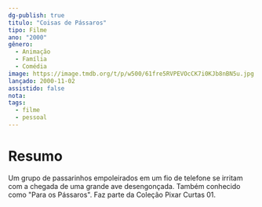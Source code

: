 ```yaml
---
dg-publish: true
titulo: "Coisas de Pássaros"
tipo: Filme
ano: "2000"
gênero:
  - Animação
  - Família
  - Comédia
image: https://image.tmdb.org/t/p/w500/61fre5RVPEVOcCK7i0KJb8nBN5u.jpg
lançado: 2000-11-02
assistido: false
nota: 
tags:
  - filme
  - pessoal
---
```

# Resumo
Um grupo de passarinhos empoleirados em um fio de telefone se irritam com a chegada de uma grande ave desengonçada. Também conhecido como "Para os Pássaros". Faz parte da Coleção Pixar Curtas 01.
